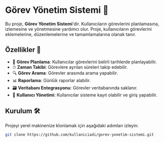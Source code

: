 # Görev Yönetim Sistemi 🎯

Bu proje, **Görev Yönetim Sistemi**'dir. Kullanıcıların görevlerini planlamasına, izlemesine ve yönetmesine yardımcı olur. Proje, kullanıcıların görevlerini eklemelerine, düzenlemelerine ve tamamlamalarına olanak tanır.

## Özellikler 🌟

- 📅 **Görev Planlama**: Kullanıcılar görevlerini belirli tarihlerde planlayabilir.
- ⏱ **Zaman Takibi**: Görevlere ayrılan süreleri takip edebilir.
- 🔍 **Görev Arama**: Görevler arasında arama yapabilir.
- 📊 **Raporlama**: Günlük raporlar alabilir.
- 🗃 **Veritabanı Entegrasyonu**: Görevler veritabanında saklanır.
- 👥 **Kullanıcı Yönetimi**: Kullanıcılar sisteme kayıt olabilir ve giriş yapabilir.

## Kurulum 🛠

Projeyi yerel makinenize klonlamak için aşağıdaki adımları izleyin:

```bash
git clone https://github.com/kullaniciadi/gorev-yonetim-sistemi.git
